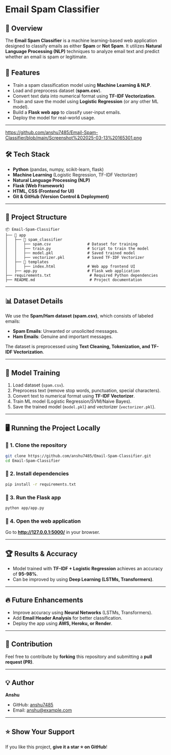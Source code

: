 # Email Spam Classifier

## 📌 Overview
The **Email Spam Classifier** is a machine learning-based web application designed to classify emails as either **Spam** or **Not Spam**. It utilizes **Natural Language Processing (NLP)** techniques to analyze email text and predict whether an email is spam or legitimate.

## 🚀 Features
- Train a spam classification model using **Machine Learning & NLP**.
- Load and preprocess dataset (**spam.csv**).
- Convert text data into numerical format using **TF-IDF Vectorization**.
- Train and save the model using **Logistic Regression** (or any other ML model).
- Build a **Flask web app** to classify user-input emails.
- Deploy the model for real-world usage.

---

https://github.com/anshu7485/Email-Spam-Classifier/blob/main/Screenshot%202025-03-13%20165301.png

## 🛠️ Tech Stack
- **Python** (pandas, numpy, scikit-learn, flask)
- **Machine Learning** (Logistic Regression, TF-IDF Vectorizer)
- **Natural Language Processing (NLP)**
- **Flask (Web Framework)**
- **HTML, CSS (Frontend for UI)**
- **Git & GitHub (Version Control & Deployment)**

---

## 📂 Project Structure
```
📦 Email-Spam-Classifier
├── 📂 app
│   ├── 📂 spam_classifier
│   │   ├── spam.csv                # Dataset for training
│   │   ├── train.py                # Script to train the model
│   │   ├── model.pkl               # Saved trained model
│   │   ├── vectorizer.pkl          # Saved TF-IDF Vectorizer
│   ├── 📂 templates
│   │   ├── index.html              # Web app frontend UI
│   ├── app.py                      # Flask web application
├── requirements.txt                 # Required Python dependencies
├── README.md                        # Project documentation
```

---

## 📊 Dataset Details
We use the **Spam/Ham dataset (spam.csv)**, which consists of labeled emails:
- **Spam Emails**: Unwanted or unsolicited messages.
- **Ham Emails**: Genuine and important messages.

The dataset is preprocessed using **Text Cleaning, Tokenization, and TF-IDF Vectorization**.

---

## 🎯 Model Training
1. Load dataset (`spam.csv`).
2. Preprocess text (remove stop words, punctuation, special characters).
3. Convert text to numerical format using **TF-IDF Vectorizer**.
4. Train ML model (Logistic Regression/SVM/Naive Bayes).
5. Save the trained model (`model.pkl`) and vectorizer (`vectorizer.pkl`).

---

## 🖥️ Running the Project Locally
### 📌 1. Clone the repository
```bash
git clone https://github.com/anshu7485/Email-Spam-Classifier.git
cd Email-Spam-Classifier
```

### 📌 2. Install dependencies
```bash
pip install -r requirements.txt
```

### 📌 3. Run the Flask app
```bash
python app/app.py
```

### 📌 4. Open the web application
Go to **http://127.0.0.1:5000/** in your browser.

---

## 🏆 Results & Accuracy
- Model trained with **TF-IDF + Logistic Regression** achieves an accuracy of **95-98%**.
- Can be improved by using **Deep Learning (LSTMs, Transformers)**.

---

## 🔥 Future Enhancements
- Improve accuracy using **Neural Networks** (LSTMs, Transformers).
- Add **Email Header Analysis** for better classification.
- Deploy the app using **AWS, Heroku, or Render**.

---

## 🤝 Contribution
Feel free to contribute by **forking** this repository and submitting a **pull request (PR)**.

---

## 💡 Author
**Anshu**
- GitHub: [anshu7485](https://github.com/anshu7485)
- Email: anshu@example.com

---

## ⭐ Show Your Support
If you like this project, **give it a star ⭐ on GitHub**!
